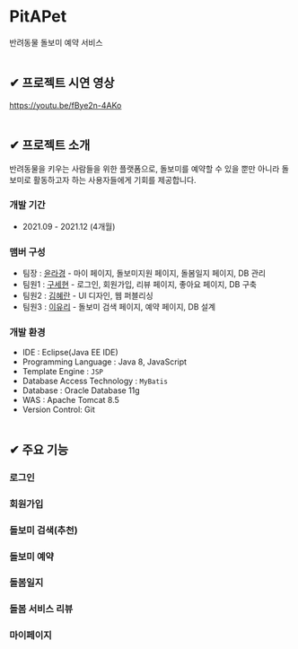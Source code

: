 # PitAPet
반려동물 돌보미 예약 서비스
</br></br>

## ✔ 프로젝트 시연 영상
https://youtu.be/fBye2n-4AKo
</br></br>

## ✔ 프로젝트 소개
반려동물을 키우는 사람들을 위한 플랫폼으로, 돌보미를 예약할 수 있을 뿐만 아니라 돌보미로 활동하고자 하는 사용자들에게 기회를 제공합니다.

### 개발 기간
- 2021.09 - 2021.12 (4개월)

### 맴버 구성
- 팀장 : [윤라경](https://github.com/duldul34) - 마이 페이지, 돌보미지원 페이지, 돌봄일지 페이지, DB 관리
- 팀원1 : [구세현](https://github.com/mymexsh) - 로그인, 회원가입, 리뷰 페이지, 좋아요 페이지, DB 구축
- 팀원2 : [김혜란](https://github.com/hyeran0513) - UI 디자인, 웹 퍼블리싱
- 팀원3 : [이유리](https://github.com/lee-code712) - 돌보미 검색 페이지, 예약 페이지, DB 설계

### 개발 환경
- IDE : Eclipse(Java EE IDE)
- Programming Language : Java 8, JavaScript
- Template Engine : `JSP`
- Database Access Technology : `MyBatis`
- Database : Oracle Database 11g
- WAS : Apache Tomcat 8.5
- Version Control: Git
</br></br>

## ✔ 주요 기능
### 로그인
### 회원가입
### 돌보미 검색(추천)
### 돌보미 예약
### 돌봄일지
### 돌봄 서비스 리뷰
### 마이페이지
